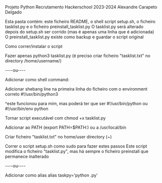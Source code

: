 Projeto Python Recrutamento Hackerschool 2023-2024
Alexandre Carapeto Delgado


Esta pasta contém:
este ficheiro README, o shell script setup.sh, o ficheiro tasklist.py e o ficheiro preinstall_tasklist.py
O tasklist.py será alterado depois do setup.sh ser corrido (mas é apenas uma linha que é adicionada)
O preinstall_tasklist.py existe como backup e guardar o script original


Como correr/instalar o script


Fazer apenas python3 tasklist.py
(é preciso criar ficheiro "tasklist.txt" no directory /home/username/)


----ou----

Adicionar como shell command:

Adicionar shebang line na primeira linha do ficheiro com o environment correto
#!/usr/bin/python3

 ^este funcionou para mim, mas poderá ter que ser
#!/usr/bin/python ou #!/usr/bin/env python

Tornar script executável com
chmod +x tasklist.py

Adicionar ao PATH (export PATH=$PATH:<path to script>) ou a /usr/local/bin

Criar ficheiro "tasklist.txt" no home/user directory (~)


Correr o script setup.sh como sudo para fazer estes passos 
Este script modifica o ficheiro "tasklist.py", mas há sempre o ficheiro preinstall que permanece inalterado

----ou----

Adicionar como alias
alias taskpy='python <path to script>.py'
